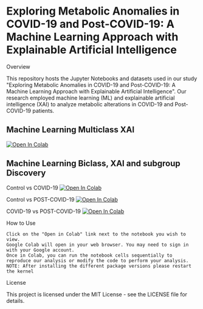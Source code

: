 # Exploring Metabolic Anomalies in COVID-19 and Post-COVID-19: A Machine Learning Approach with Explainable Artificial Intelligence

Overview

This repository hosts the Jupyter Notebooks and datasets used in our study "Exploring Metabolic Anomalies in COVID-19 and Post-COVID-19: A Machine Learning Approach with Explainable Artificial Intelligence". Our research employed machine learning (ML) and explainable artificial intelligence (XAI) to analyze metabolic alterations in COVID-19 and Post-COVID-19 patients.

## Machine Learning Multiclass XAI
[![Open In Colab](https://colab.research.google.com/assets/colab-badge.svg)](https://colab.research.google.com/github/resendislab/POST_COVID_Metabolome_MachineLearning/blob/main/ML/Multiclass/ML_multiclass_XAI.ipynb)

## Machine Learning Biclass, XAI and subgroup Discovery

Control vs COVID-19
[![Open In Colab](https://colab.research.google.com/assets/colab-badge.svg)](https://colab.research.google.com/github/resendislab/POST_COVID_Metabolome_MachineLearning/blob/main/ML/Biclass/Explainable_artificial_intelligence_(XAI)_and_XAI_embeddings_CTRLVSCOVID.ipynb)

Control vs POST-COVID-19
[![Open In Colab](https://colab.research.google.com/assets/colab-badge.svg)](https://colab.research.google.com/github/resendislab/POST_COVID_Metabolome_MachineLearning/blob/main/ML/Biclass/Explainable_artificial_intelligence_(XAI)_and_XAI_embeddings_CTRLVSPOSTCOVID.ipynb)

COVID-19 vs POST-COVID-19
[![Open In Colab](https://colab.research.google.com/assets/colab-badge.svg)](https://colab.research.google.com/github/resendislab/POST_COVID_Metabolome_MachineLearning/blob/main/ML/Biclass/Explainable_artificial_intelligence_(XAI)_and_XAI_embeddings_postcovidvscovid.ipynb)




How to Use

    Click on the "Open in Colab" link next to the notebook you wish to view.
    Google Colab will open in your web browser. You may need to sign in with your Google account.
    Once in Colab, you can run the notebook cells sequentially to reproduce our analysis or modify the code to perform your analysis.   
    NOTE: After installing the different package versions please restart the kernel
    
License

This project is licensed under the MIT License - see the LICENSE file for details.
